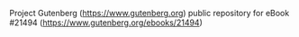 Project Gutenberg (https://www.gutenberg.org) public repository for eBook #21494 (https://www.gutenberg.org/ebooks/21494)

